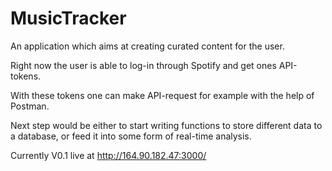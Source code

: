 # MusicTracker
An application which aims at creating curated content for the user.

Right now the user is able to log-in through Spotify and get ones API-tokens. 

With these tokens one can make API-request for example with the help of Postman.

Next step would be either to start writing functions to store different data to a database, or feed it into some form of real-time analysis.

Currently V0.1 live at http://164.90.182.47:3000/

